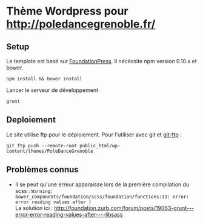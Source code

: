 # Thème Wordpress pour http://poledancegrenoble.fr/

## Setup

Le template est basé sur [FoundationPress](https://foundationpress.olefredrik.com/). Il nécéssite npm version 0.10.x et bower.

```
npm install && bower install
```

Lancer le serveur de développement

```
grunt
```


## Deploiement

Le site utilise ftp pour le déploiement. Pour l'utiliser avec git et [git-ftp](https://github.com/git-ftp/git-ftp) :

```
git ftp push --remote-root public_html/wp-content/themes/PoleDanceGrenoble
```


## Problèmes connus

- Il se peut qu'une erreur apparaisse lors de la première compilation du scss : `Warning: bower_components/foundation/scss/foundation/functions:13: error: error reading values after )`  
La solution ici :
http://foundation.zurb.com/forum/posts/19063-grunt---error-error-reading-values-after----libsass

